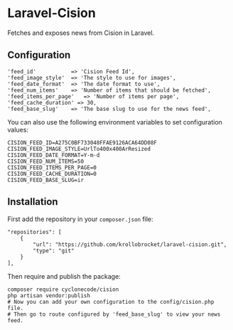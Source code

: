 # Laravel-Cision

Fetches and exposes news from Cision in Laravel.

## Configuration

    'feed_id'           => 'Cision Feed Id',
    'feed_image_style'  => 'The style to use for images',
    'feed_date_format'  => 'The date format to use',
    'feed_num_items'    => 'Number of items that should be fetched',
    'feed_items_per_page'   => 'Number of items per page',
    'feed_cache_duration' => 30,
    'feed_base_slug'    => 'The base slug to use for the news feed',

You can also use the following environment variables to set configuration values:

    CISION_FEED_ID=A275C0BF733048FFAE9126ACA64DD08F
    CISION_FEED_IMAGE_STYLE=UrlTo400x400ArResized
    CISION_FEED_DATE_FORMAT=Y-m-d
    CISION_FEED_NUM_ITEMS=50
    CISION_FEED_ITEMS_PER_PAGE=0
    CISION_FEED_CACHE_DURATION=0
    CISION_FEED_BASE_SLUG=ir

## Installation

First add the repository in your `composer.json` file:

    "repositories": [
        {
            "url": "https://github.com/krollobrocket/laravel-cision.git",
            "type": "git"
        }
    ],

Then require and publish the package:

    composer require cyclonecode/cision
    php artisan vendor:publish
    # Now you can add your own configuration to the config/cision.php file.
    # Then go to route configured by 'feed_base_slug' to view your news feed.
